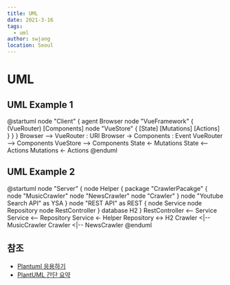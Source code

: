 ```yaml
---
title: UML
date: 2021-3-16
tags: 
  - uml
author: swjang
location: Seoul  
---
```


# UML

## UML Example 1
@startuml
node "Client" {
    agent Browser
    node "VueFramework" {
        (VueRouter)
        [Components]
        node "VueStore" {
            [State]
            [Mutations]
            [Actions]
        }
    }
}
Browser --> VueRouter : URI
Browser -> Components : Event
VueRouter --> Components
VueStore --> Components
State <- Mutations
State <-- Actions
Mutations <- Actions
@enduml

## UML Example 2
@startuml
node "Server" {
    node Helper {
        package "CrawlerPacakge" {
            node "MusicCrawler"
            node "NewsCrawler"
            node "Crawler" 
        }
        node "Youtube Search API" as YSA
    }
    node "REST API" as REST {
        node Service
        node Repository
        node RestController
    }
    database H2
}
RestController <-- Service
Service <-- Repository
Service <- Helper
Repository <-> H2
Crawler <|-- MusicCrawler
Crawler <|-- NewsCrawler
@enduml


## 참조
- [Plantuml 응용하기](https://junilhwang.github.io/TIL/Vuepress/Plantuml/#_3-plantuml-%E1%84%8B%E1%85%B3%E1%86%BC%E1%84%8B%E1%85%AD%E1%86%BC%E1%84%92%E1%85%A1%E1%84%80%E1%85%B5)
- [PlantUML 간단 요약](https://plantuml.com/ko/)